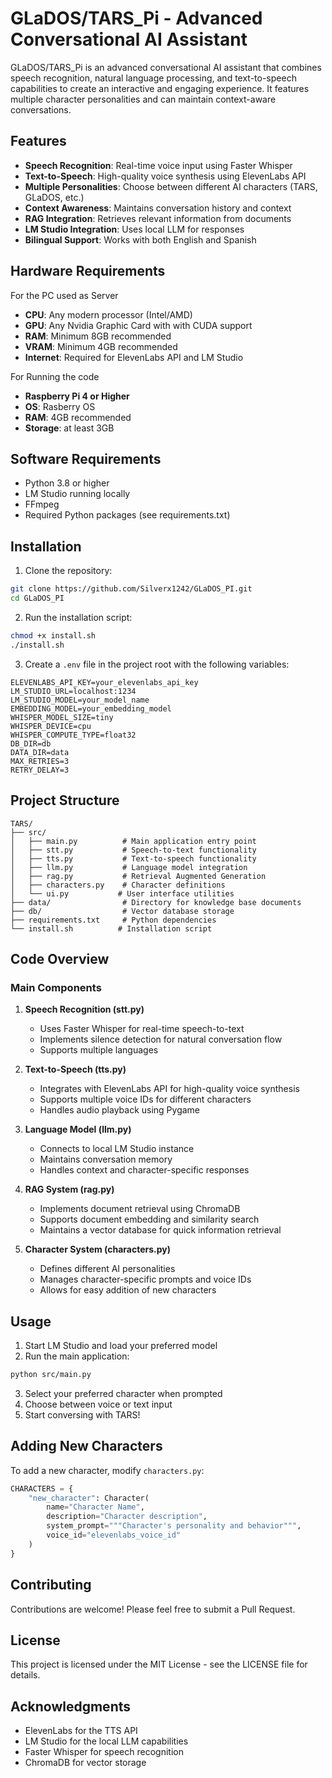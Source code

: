 # GLaDOS/TARS_Pi - Advanced Conversational AI Assistant

GLaDOS/TARS_Pi is an advanced conversational AI assistant that combines speech recognition, natural language processing, and text-to-speech capabilities to create an interactive and engaging experience. It features multiple character personalities and can maintain context-aware conversations.

## Features

- **Speech Recognition**: Real-time voice input using Faster Whisper
- **Text-to-Speech**: High-quality voice synthesis using ElevenLabs API
- **Multiple Personalities**: Choose between different AI characters (TARS, GLaDOS, etc.)
- **Context Awareness**: Maintains conversation history and context
- **RAG Integration**: Retrieves relevant information from documents
- **LM Studio Integration**: Uses local LLM for responses
- **Bilingual Support**: Works with both English and Spanish

## Hardware Requirements
For the PC used as Server
- **CPU**: Any modern processor (Intel/AMD)
- **GPU**: Any Nvidia Graphic Card with with CUDA support 
- **RAM**: Minimum 8GB recommended
- **VRAM**: Minimum 4GB recommended 
- **Internet**: Required for ElevenLabs API and LM Studio
  
For Running the code
- **Raspberry Pi 4 or Higher**  
- **OS**: Rasberry OS
- **RAM**: 4GB recommended
- **Storage**: at least 3GB
## Software Requirements

- Python 3.8 or higher
- LM Studio running locally
- FFmpeg
- Required Python packages (see requirements.txt)

## Installation

1. Clone the repository:
```bash
git clone https://github.com/Silverx1242/GLaDOS_PI.git
cd GLaDOS_PI
```

2. Run the installation script:
```bash
chmod +x install.sh
./install.sh
```

3. Create a `.env` file in the project root with the following variables:
```env
ELEVENLABS_API_KEY=your_elevenlabs_api_key
LM_STUDIO_URL=localhost:1234
LM_STUDIO_MODEL=your_model_name
EMBEDDING_MODEL=your_embedding_model
WHISPER_MODEL_SIZE=tiny
WHISPER_DEVICE=cpu
WHISPER_COMPUTE_TYPE=float32
DB_DIR=db
DATA_DIR=data
MAX_RETRIES=3
RETRY_DELAY=3
```

## Project Structure

```
TARS/
├── src/
│   ├── main.py          # Main application entry point
│   ├── stt.py           # Speech-to-text functionality
│   ├── tts.py           # Text-to-speech functionality
│   ├── llm.py           # Language model integration
│   ├── rag.py           # Retrieval Augmented Generation
│   ├── characters.py    # Character definitions
│   └── ui.py           # User interface utilities
├── data/                # Directory for knowledge base documents
├── db/                  # Vector database storage
├── requirements.txt     # Python dependencies
└── install.sh          # Installation script
```

## Code Overview

### Main Components

1. **Speech Recognition (stt.py)**
   - Uses Faster Whisper for real-time speech-to-text
   - Implements silence detection for natural conversation flow
   - Supports multiple languages

2. **Text-to-Speech (tts.py)**
   - Integrates with ElevenLabs API for high-quality voice synthesis
   - Supports multiple voice IDs for different characters
   - Handles audio playback using Pygame

3. **Language Model (llm.py)**
   - Connects to local LM Studio instance
   - Maintains conversation memory
   - Handles context and character-specific responses

4. **RAG System (rag.py)**
   - Implements document retrieval using ChromaDB
   - Supports document embedding and similarity search
   - Maintains a vector database for quick information retrieval

5. **Character System (characters.py)**
   - Defines different AI personalities
   - Manages character-specific prompts and voice IDs
   - Allows for easy addition of new characters

## Usage

1. Start LM Studio and load your preferred model
2. Run the main application:
```bash
python src/main.py
```

3. Select your preferred character when prompted
4. Choose between voice or text input
5. Start conversing with TARS!

## Adding New Characters

To add a new character, modify `characters.py`:

```python
CHARACTERS = {
    "new_character": Character(
        name="Character Name",
        description="Character description",
        system_prompt="""Character's personality and behavior""",
        voice_id="elevenlabs_voice_id"
    )
}
```

## Contributing

Contributions are welcome! Please feel free to submit a Pull Request.

## License

This project is licensed under the MIT License - see the LICENSE file for details.

## Acknowledgments

- ElevenLabs for the TTS API
- LM Studio for the local LLM capabilities
- Faster Whisper for speech recognition
- ChromaDB for vector storage 
